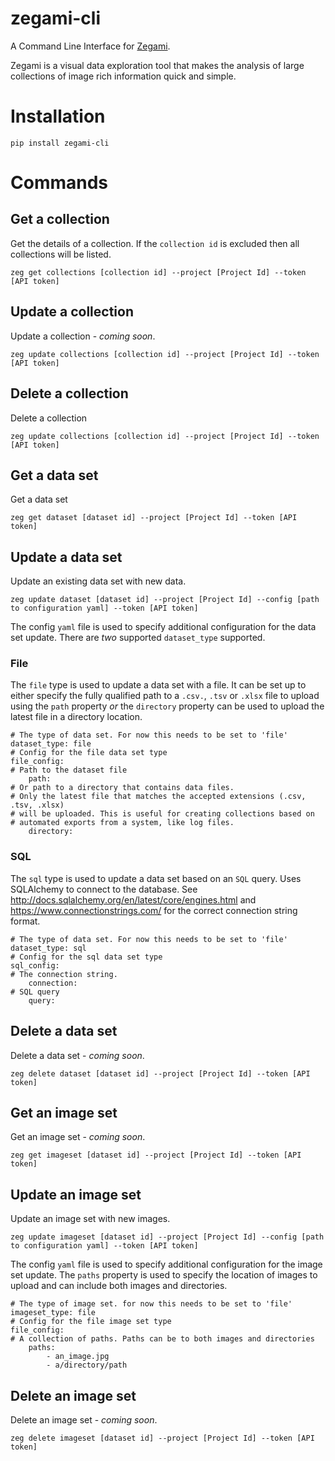 # zegami-cli
A Command Line Interface for [Zegami](https://www.zegami.com).

Zegami is a visual data exploration tool that makes the analysis of large collections of image rich information quick and simple.

# Installation
```
pip install zegami-cli
```

# Commands

## Get a collection
Get the details of a collection.
If the `collection id` is excluded then all collections will be listed.
```
zeg get collections [collection id] --project [Project Id] --token [API token]
```

## Update a collection
Update a collection - *coming soon*.
```
zeg update collections [collection id] --project [Project Id] --token [API token]
```

## Delete a collection
Delete a collection
```
zeg update collections [collection id] --project [Project Id] --token [API token]
```

## Get a data set
Get a data set
```
zeg get dataset [dataset id] --project [Project Id] --token [API token]
```

## Update a data set
Update an existing data set with new data.
```
zeg update dataset [dataset id] --project [Project Id] --config [path to configuration yaml] --token [API token]
```

The config `yaml` file is used to specify additional configuration for the data set update. There are *two* supported `dataset_type` supported.

### File
The `file` type is used to update a data set with a file. It can be set up to either specify the fully qualified path to a `.csv.`, `.tsv` or `.xlsx` file to upload using the `path` property *or* the `directory` property can be used to upload the latest file in a directory location.
```
# The type of data set. For now this needs to be set to 'file'
dataset_type: file
# Config for the file data set type
file_config:
# Path to the dataset file
    path: 
# Or path to a directory that contains data files.
# Only the latest file that matches the accepted extensions (.csv, .tsv, .xlsx)
# will be uploaded. This is useful for creating collections based on
# automated exports from a system, like log files.
    directory:
```

### SQL
The `sql` type is used to update a data set based on an `SQL` query.
Uses SQLAlchemy to connect to the database. See http://docs.sqlalchemy.org/en/latest/core/engines.html and https://www.connectionstrings.com/ for the correct connection string format.

```
# The type of data set. For now this needs to be set to 'file'
dataset_type: sql
# Config for the sql data set type
sql_config:
# The connection string.
    connection: 
# SQL query
    query:
```

## Delete a data set
Delete a data set - *coming soon*.
```
zeg delete dataset [dataset id] --project [Project Id] --token [API token]
```

## Get an image set
Get an image set - *coming soon*.
```
zeg get imageset [dataset id] --project [Project Id] --token [API token]
```

## Update an image set
Update an image set with new images.
```
zeg update imageset [dataset id] --project [Project Id] --config [path to configuration yaml] --token [API token]
```

The config `yaml` file is used to specify additional configuration for the image set update. The `paths` property is used to specify the location of images to upload and can include both images and directories.
```
# The type of image set. for now this needs to be set to 'file'
imageset_type: file
# Config for the file image set type
file_config:
# A collection of paths. Paths can be to both images and directories 
    paths:
        - an_image.jpg
        - a/directory/path
```

## Delete an image set
Delete an image set - *coming soon*.
```
zeg delete imageset [dataset id] --project [Project Id] --token [API token]
```
